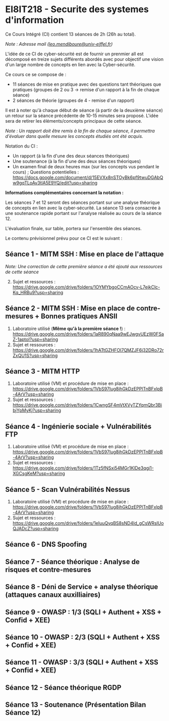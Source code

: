 # EI8IT218 - Securite des systemes d'information

Ce Cours Intégré (CI) contient 13 séances de 2h (26h au total).

*Note : Adresse mail (leo.mendiboure@univ-eiffel.fr)*

L'idée de ce CI de cyber-sécurité est de fournir un prenmier aIl est décomposé en treize sujets différents abordés avec pour objectif une vision d'un large nombre de concepts en lien avec la Cyber-sécurité. 

Ce cours ce se compose de :
  - 11 séances de mise en pratique avec des questions tant théoriques que pratiques (groupes de 2 ou 3 -> remise d'un rapport à la fin de chaque séance) 
  - 2 séances de théorie (groupes de 4 - remise  d'un rapport)

Il est à noter qu'à chaque début de séance (à partir de la deuxième séance) un retour sur la séance précédente de 10-15 minutes sera proposé. L'idée sera de retirer les éléments/concepts principaux de cette séance.

*Note : Un rapport doit être remis à la fin de chaque séance, il permettra d'évaluer dans quelle mesure les concepts étudiés ont été acquis.*

Notation du CI :
  - Un rapport (à la fin d'une des deux séances théoriques)
  - Une soutenance (à la fin d'une des deux séances théoriques)
  - Un examen final de deux heures max (sur les concepts vus pendant le cours) ; Questions potentielles : https://docs.google.com/document/d/15EVXx8nSTOyBk6pf9twuDGAbQw9gqTLoAv3tlA5E9YQ/edit?usp=sharing 
  
**Informations complémentaires concernant la notation :** 

Les séances 7 et 12 seront des séances portant sur une analyse théorique de concepts en lien avec la cyber-sécurité. La séance 13 sera consacrée à une soutenance rapide portant sur l'analyse réalisée au cours de la séance 12.

L'évaluation finale, sur table, portera sur l'ensemble des séances.
  

Le contenu prévisionnel prévu pour ce CI est le suivant : 

## Séance 1 - MITM SSH : Mise en place de l'attaque

*Note: Une correction de cette première séance a été ajouté aux ressources de cette séance*
<!---
  1. Laboratoire utilisé (VM) et procédure de mise en place : https://drive.google.com/drive/folders/1aR890qNaa9wEJwgvUEzW0FSaZ-1aptoI?usp=sharing
-->
  2. Sujet et ressources : https://drive.google.com/drive/folders/1OYMYbgoCCmAOcv-L7ejkClc-Kq_HRBu9?usp=sharing

## Séance 2 - MITM SSH : Mise en place de contre-mesures + Bonnes pratiques ANSII

  1. Laboratoire utilisé (**Même qu'à la première séance !**) : https://drive.google.com/drive/folders/1aR890qNaa9wEJwgvUEzW0FSaZ-1aptoI?usp=sharing
  2. Sujet et ressources : https://drive.google.com/drive/folders/1hATtGZHFOI7QMZJF6j32DRo72rZxQU1S?usp=sharing


## Séance 3 - MITM HTTP 

  1. Laboratoire utilisé (VM) et procédure de mise en place : https://drive.google.com/drive/folders/1VbS97Iug8ihGkDzEPPlTnBFxlpB-4ArV?usp=sharing   
  2. Sujet et ressources : https://drive.google.com/drive/folders/1CwngSF4mVtXVyTZYqmQbr3BibjYpMyKj?usp=sharing

## Séance 4 - Ingénierie sociale + Vulnérabilités FTP

  1. Laboratoire utilisé (VM) et procédure de mise en place : https://drive.google.com/drive/folders/1VbS97Iug8ihGkDzEPPlTnBFxlpB-4ArV?usp=sharing   
  2. Sujet et ressources : https://drive.google.com/drive/folders/1Tz5fNSxi54MGr1KlDe3qgi1-XGCsgKeM?usp=sharing 

## Séance 5 - Scan Vulnérabilités Nessus

  1. Laboratoire utilisé (VM) et procédure de mise en place : https://drive.google.com/drive/folders/1VbS97Iug8ihGkDzEPPlTnBFxlpB-4ArV?usp=sharing   
  2. Sujet et ressources : https://drive.google.com/drive/folders/1eIuuQyqBS8sND4ld_gCsWRslUoQJADcZ?usp=sharing


## Séance 6 - DNS Spoofing



## Séance 7 - Séance théorique : Analyse de risques et contre-mesures



## Séance 8 - Déni de Service + analyse théorique (attaques canaux auxilliaires)



## Séance 9 - OWASP : 1/3 (SQLI + Authent + XSS + Confid + XEE) 



## Séance 10 - OWASP : 2/3 (SQLI + Authent + XSS + Confid + XEE) 



## Séance 11 - OWASP : 3/3 (SQLI + Authent + XSS + Confid + XEE) 



## Séance 12 - Séance théorique RGDP



## Séance 13 - Soutenance (Présentation Bilan Séance 12)

